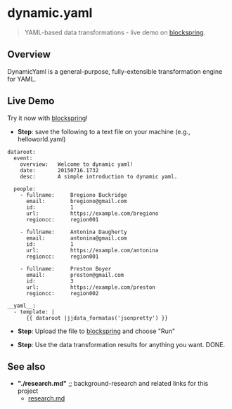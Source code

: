 # dynamic.yaml

> YAML-based data transformations - live demo on [blockspring](https://open.blockspring.com/dreftymac/2dc5183fbb912fc3c553fc14bbe15e43).

## Overview

DynamicYaml is a general-purpose, fully-extensible transformation engine for YAML.

## Live Demo

Try it now with [blockspring](https://open.blockspring.com/dreftymac/2dc5183fbb912fc3c553fc14bbe15e43)!

* **Step**: save the following to a text file on your machine (e.g., helloworld.yaml)
```
dataroot:
  event:
    overview:   Welcome to dynamic yaml!
    date:       20150716.1732
    desc:       A simple introduction to dynamic yaml.
    
  people:
    - fullname:     Bregiono Buckridge
      email:        bregiono@gmail.com    
      id:           1
      url:          https://example.com/bregiono
      regioncc:     region001
      
    - fullname:     Antonina Daugherty
      email:        antonina@gmail.com
      id:           1
      url:          https://example.com/antonina
      regioncc:     region001
      
    - fullname:     Preston Boyer
      email:        preston@gmail.com
      id:           3
      url:          https://example.com/preston
      regioncc:     region002
    
__yaml__:
  - template: |
      {{ dataroot |jjdata_formatas('jsonpretty') }}
```

* **Step**: Upload the file to [blockspring](https://open.blockspring.com/dreftymac/2dc5183fbb912fc3c553fc14bbe15e43) and choose "Run"

* **Step**: Use the data transformation results for anything you want. DONE.

## See also

* **"./research.md"** ;; background-research and related links for this project
    * [research.md](https://github.com/dreftymac/dynamic.yaml/blob/master/research.md)
    



